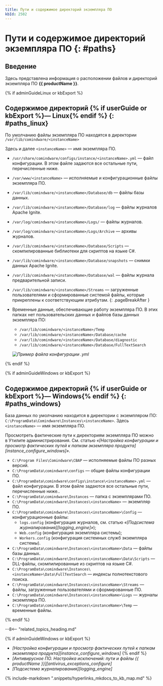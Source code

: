 ```yaml
---
title: Пути и содержимое директорий экземпляра ПО
kbId: 2502
---
```


# Пути и содержимое директорий экземпляра ПО {: #paths}

## Введение

Здесь представлена информация о расположении файлов и директорий экземпляра ПО **{{ productName }}**.

{% if adminGuideLinux or kbExport %}

## Содержимое директорий {% if userGuide or kbExport %}— Linux{% endif %} {: #paths_linux}

По умолчанию файлы экземпляра ПО находятся в директории `/var/lib/comindware/<instanceName>`

Здесь и далее `<instanceName>` — имя экземпляра ПО.

- `/usr/share/comindware/configs/instance/<instanceName>.yml` — файл конфигурации. В этом файле задаются все остальные пути, перечисленные ниже.
- `/var/www/<instanceName>` — исполняемые и конфигурационные файлы экземпляра ПО.
- `/var/lib/comindware/<instanceName>/Database/db` — файлы базы данных.
- `/var/lib/comindware/<instanceName>/Database/log` — файлы журналов Apache Ignite.
- `/var/log/comindware/<instanceName>/Logs/` — файлы журналов.
- `/var/log/comindware/<instanceName>/Logs/Archive` — архивы журналов.
- `/var/lib/comindware/<instanceName>/Database/Scripts` — скомпилированные библиотеки для скриптов на языке С#.
- `/var/lib/comindware/<instanceName>/Database/snapshots` — снимки данных Apache Ignite.
- `/var/lib/comindware/<instanceName>/Database/wal` — файлы журнала предварительной записи.
- `/var/lib/comindware/<instanceName>/Streams` — загруженные пользователями и сформированные системой файлы, которые прикреплены к соответствующим атрибутам.
{: .pageBreakAfter }
- Временные данные, обеспечивающие работу экземпляра ПО. В этих папках нет пользовательских данных и файлов базы данных экземпляра ПО:
    - `/var/lib/comindware/<instanceName>/Temp`
    - `/var/lib/comindware/<instanceName>/Database/cache`
    - `/var/lib/comindware/<instanceName>/Database/diagnostic`
    - `/var/lib/comindware/<instanceName>/Database/FullTextSearch`

    _![Пример файла конфигурации <instanceName>.yml](https://kb.comindware.ru/assets/img_66546f9baeb01.png)_

{% endif %}

{% if adminGuideWindows or kbExport %}

## Содержимое директорий {% if userGuide or kbExport %}— Windows{% endif %} {: #paths_windows}

База данных по умолчанию находится в директории с экземпляром ПО: `C:\ProgramData\Comindware\Instances\<instanceName>`. Здесь `<instanceName>` — имя экземпляра ПО.

Просмотреть фактические пути к директориям экземпляра ПО можно в Утилите администрирования. См. статью *«[Настройка конфигурации и просмотр фактических путей к папкам экземпляра продукта][instance_configure_windows]»*.

- `C:\Program Files\Comindware\CBAP` — исполняемые файлы ПО разных версий.
- `C:\ProgramData\сomindware\configs` — общие файлы конфигурации ПО.
- `C:\ProgramData\сomindware\configs\instance\<instanceName>.yml` — файл конфигурации. В этом файле задаются все остальные пути, перечисленные ниже..
- `C:\ProgramData\сomindware\Instances` — папка с экземплярами ПО.
- `C:\ProgramData\сomindware\Instances\<instanceName>` — экземпляр ПО.
- `C:\ProgramData\сomindware\Instances\<instanceName>\Config` — конфигурационные файлы:
    - `logs.config` (конфигурация журналов, см. статью *«[Подсистема журналирования][logging_engine]»*);
    - `Web.config` (конфигурация экземпляра системы);
    - `Workers.config` (конфигурация системных служб экземпляра системы).
- `C:\ProgramData\сomindware\Instances\<instanceName>\Data` — файлы базы данных.
- `C:\ProgramData\сomindware\Instances\<instanceName>\Data\Scripts` — DLL-файлы, скомпилированные из скриптов на языке C#.
- `C:\ProgramData\сomindware\Instances\<instanceName>\Data\FullTextSearch` — индексы полнотекстового поиска.
- `C:\ProgramData\сomindware\Instances\<instanceName>\Streams` — файлы, загруженные пользователями и сформированные ПО.
- `C:\ProgramData\сomindware\Instances\<instanceName>\Logs` — журналы экземпляра ПО.
- `C:\ProgramData\сomindware\Instances\<instanceName>\Temp` — временные файлы.

{% endif %}

<div class="relatedTopics" markdown="block">

--8<-- "related_topics_heading.md"

{% if adminGuideWindows or kbExport %}
- _[Настройка конфигурации и просмотр фактических путей к папкам экземпляра продукта][instance_configure_windows]_
{% endif %}
- _[Антивирусное ПО. Настройка исключений: пути и файлы {{ productName }}][antivirus_exceptions_configure]_
- _[Подсистема журналирования][logging_engine]_

</div>

{% include-markdown ".snippets/hyperlinks_mkdocs_to_kb_map.md" %}
